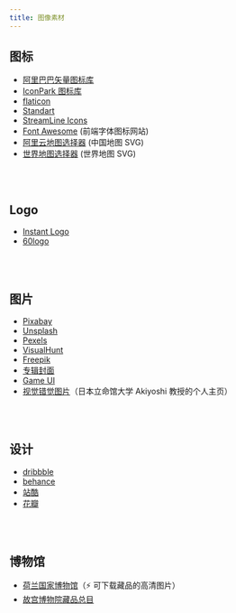 ```yaml
---
title: 图像素材
---
```


## 图标

- [阿里巴巴矢量图标库](https://www.iconfont.cn/)
- [IconPark 图标库](https://iconpark.bytedance.com/)
- [flaticon](https://www.flaticon.com)
- [Standart](https://standart.io/)
- [StreamLine Icons](https://www.streamlineicons.com/)
- [Font Awesome](https://fontawesome.com/) (前端字体图标网站)
- [阿里云地图选择器](http://datav.aliyun.com/tools/atlas/) (中国地图 SVG)
- [世界地图选择器](https://pixelmap.amcharts.com/) (世界地图 SVG)

<br></br>

## Logo

- [Instant Logo](http://instantlogosearch.com/)
- [60logo](https://www.60logo.com/list)

<br></br>

## 图片

- [Pixabay](https://pixabay.com/)
- [Unsplash](https://unsplash.com/)
- [Pexels](https://www.pexels.com/)
- [VisualHunt](https://visualhunt.com/)
- [Freepik](https://www.freepik.com/)
- [专辑封面](https://bendodson.com/projects/itunes-artwork-finder/)
- [Game UI](https://www.gameuidatabase.com/)
- [视觉错觉图片](http://www.ritsumei.ac.jp/~akitaoka/index-e.html)（日本立命馆大学 Akiyoshi 教授的个人主页）

<br></br>

## 设计

- [dribbble](https://dribbble.com/)
- [behance](https://www.behance.net/)
- [站酷](https://www.zcool.com.cn/)
- [花瓣](http://huaban.com/)

<br></br>

## 博物馆

- [荷兰国家博物馆](https://www.rijksmuseum.nl/en/rijksstudio)（:zap: 可下载藏品的高清图片）
- [故宫博物院藏品总目](https://zm-digicol.dpm.org.cn/)
